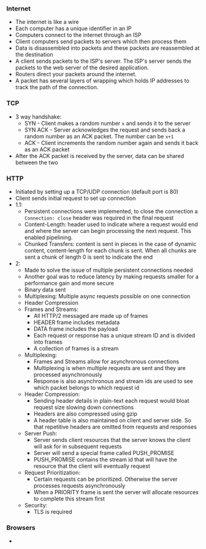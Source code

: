 ### Internet
- The internet is like a wire 
- Each computer has a unique identifier in an IP 
- Computers connect to the internet through an ISP
- Client computers send packets to servers which then process them
- Data is disassembled into packets and these packets are reassembled at the destination
- A client sends packets to the ISP's server. The ISP's server sends the packets to the web server of the desired application.
- Routers direct your packets around the internet.
- A packet has several layers of wrapping which holds IP addresses to track the path of the connection.

### TCP
 - 3 way handshake:
	 - SYN - Client makes a random number `x` and sends it to the server
	 - SYN ACK - Server acknowledges the request and sends back a random number as an ACK packet. The number can be  `x+1` 
	 - ACK - Client increments the random number again and sends it back as an ACK packet
- After the ACK packet is received by the server, data can be shared between the two
### HTTP
- Initiated by setting up a TCP/UDP connection (default port is 80)
- Client sends initial request to set up connection
- 1.1:
	- Persistent connections were implemented, to close the connection a `Connection: close` header was required in the final request
	- Content-Length: header used to indicate where a request would end and where the server can begin processing the next request. This enabled pipelining.
	- Chunked Transfers: content is sent in pieces in the case of dynamic content, content-length for each chunk is sent. When all chunks are sent a chunk of length 0 is sent to indicate the end
- 2:
	- Made to solve the issue of multiple persistent connections needed
	- Another goal was to reduce latency by making requests smaller for a performance gain and more secure
	- Binary data sent
	- Multiplexing: Multiple async requests possible on one connection
	- Header Compression
	- Frames and Streams: 
		- All HTTP/2 messaged are made up of frames
		- HEADER frame includes metadata
		- DATA frame includes the payload
		- Each request or response has a unique stream ID and is divided into frames
		- A collection of frames is a stream
	- Multiplexing:
		- Frames and Streams allow for asynchronous connections
		- Multiplexing is when multiple requests are sent and they are processed asynchronously 
		- Response is also asynchronous and stream ids are used to see which packet belongs to which request id
	- Header Compression:
		- Sending header details in plain-text each request would bloat request size slowing down connections
		- Headers are also compressed using gzip
		- A header table is also maintained on client and server side. So that repetitive headers are omitted from requests and responses
	- Server Push:
		- Server sends client resources that the server knows the client will ask for in subsequent requests
		- Server will send a special frame called PUSH_PROMISE
		- PUSH_PROMISE contains the stream id that will have the resource that the client will eventually request
	- Request Prioritization:
		- Certain requests can be prioritized. Otherwise the server processes requests asynchronously
		- When a PRIORITY frame is sent the server will allocate resources to complete this stream first
	- Security:
		- TLS is required

### Browsers
- 